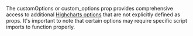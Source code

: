 The customOptions or custom_options prop provides comprehensive access to additional [Highcharts options](https://api.highcharts.com/highcharts/) that are not explicitly defined as props.
 It's important to note that certain options may require specific script imports to function properly.
